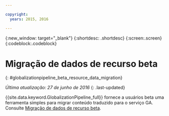 ```yaml
---

copyright:
  years: 2015, 2016

---
```


{:new_window: target="_blank"}
{:shortdesc: .shortdesc}
{:screen:.screen}
{:codeblock:.codeblock}

# Migração de dados de recurso beta
{: #globalizationpipeline_beta_resource_data_migration}

*Última atualização: 27 de junho de 2016*
{: .last-updated}

{{site.data.keyword.GlobalizationPipeline_full}} fornece a usuários beta uma ferramenta simples para migrar conteúdo traduzido para o serviço GA. Consulte [Migração de dados de recurso beta](betaresourcedatamigration.html).

